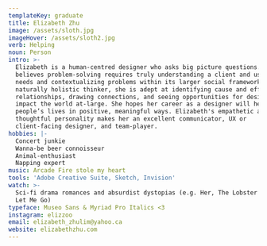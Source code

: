 ```yaml
---
templateKey: graduate
title: Elizabeth Zhu
image: /assets/sloth.jpg
imageHover: /assets/sloth2.jpg
verb: Helping
noun: Person
intro: >-
  Elizabeth is a human-centred designer who asks big picture questions. She
  believes problem-solving requires truly understanding a client and user's
  needs and contextualizing problems within its larger social framework. As a
  naturally holistic thinker, she is adept at identifying cause and effect
  relationships, drawing connections, and seeing opportunities for design to
  impact the world at-large. She hopes her career as a designer will help other
  people’s lives in positive, meaningful ways. Elizabeth's empathetic and
  thoughtful personality makes her an excellent communicator, UX or
  client-facing designer, and team-player. 
hobbies: |-
  Concert junkie
  Wanna-be beer connoisseur
  Animal-enthusiast
  Napping expert
music: Arcade Fire stole my heart
tools: 'Adobe Creative Suite, Sketch, Invision'
watch: >-
  Sci-fi drama romances and absurdist dystopias (e.g. Her, The Lobster and Never
  Let Me Go)
typeface: Museo Sans & Myriad Pro Italics <3
instagram: elizzoo
email: elizabeth_zhulim@yahoo.ca
website: elizabethzhu.com
---
```


